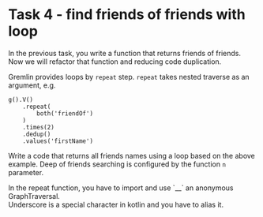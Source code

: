 # Task 4 - find friends of friends with loop

In the previous task, you write a function that returns friends of friends.
Now we will refactor that function and reducing code duplication.

Gremlin provides loops by `repeat` step.
`repeat` takes nested traverse as an argument, e.g.

```
g().V()
    .repeat(
        both('friendOf')
    )
    .times(2)
    .dedup()
    .values('firstName')
```

Write a code that returns all friends names using a loop based on the above example.
Deep of friends searching is configured by the function `n` parameter.

<div class="hint">In the repeat function, you have to import and use `__` an anonymous GraphTraversal.</div>

<div class="hint">Underscore is a special character in kotlin and you have to alias it.</div>
